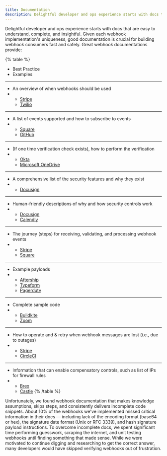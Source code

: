 ```yaml
---
title: Documentation
description: Delightful developer and ops experience starts with docs that are easy to understand, complete, and insightful. Given each webhook implementation's uniqueness, good documentation is crucial for building webhook consumers fast and safely.
--- 
```


Delightful developer and ops experience starts with docs that are easy to understand, complete, and insightful. Given each webhook implementation's uniqueness, good documentation is crucial for building webhook consumers fast and safely. Great webhook documentations provide:


{% table %}
* Best Practice
* Examples
---
* An overview of when webhooks should be used
* - [Stripe](https://stripe.com/docs/webhooks/stripe-events#why-use-webhooks)
  - [Twilio](https://www.twilio.com/docs/usage/webhooks/webhooks-overview)
---
* A list of events supported and how to subscribe to events 
* - [Square](https://developer.squareup.com/docs/webhooks/v2webhook-events-tech-ref)
  - [GitHub](https://docs.github.com/en/developers/webhooks-and-events/webhooks/webhook-events-and-payloads)
---
* (If one time verification check exists), how to perform the verification
* - [Okta](https://developer.okta.com/docs/concepts/event-hooks/#one-time-verification-request) 
  - [Microsoft OneDrive](https://docs.microsoft.com/en-us/onedrive/developer/rest-api/concepts/webhook-receiver-validation-request?view=odsp-graph-online)
---
* A comprehensive list of the security features and why they exist
* - [Docusign](https://developers.docusign.com/platform/webhooks/connect/validation-and-security/)
---
* Human-friendly descriptions of why and how security controls work 
* - [Docusign](https://developers.docusign.com/platform/webhooks/connect/hmac/#how-it-works)
  - [Calendly](https://developer.calendly.com/api-docs/ZG9jOjM2MzE2MDM4-webhook-signatures)
---
* The journey (steps) for receiving, validating, and processing webhook events
* - [Stripe](https://shopify.dev/apps/webhooks/configuration/https#step-1-register-an-endpoint)
  - [Square](https://developer.squareup.com/docs/webhooks/overview#related-topics)
---
* Example payloads 
* - [Aftership](https://www.aftership.com/docs/aftership/webhook/webhook-specifications#body)
  - [Typeform](https://developer.typeform.com/webhooks/example-payload/)
  - [Pagerduty](https://developer.pagerduty.com/docs/ZG9jOjQ1MTg4ODQ0-overview#event-data-types)
---
* Complete sample code 
* - [Buildkite](https://buildkite.com/docs/apis/webhooks#example-implementations) 
  - [Zoom](https://github.com/zoom/webhook-sample-node.js)
---
* How to operate and & retry when webhook messages are lost (i.e., due to outages)
* - [Stripe](https://stripe.com/docs/webhooks/best-practices#events-and-retries)
  - [CircleCI](https://developer.bigcommerce.com/docs/ZG9jOjIyMDczMg-overview#callback-retry-mechanism)
---
* Information that can enable compensatory controls, such as list of IPs for firewall rules
* - [Brex](https://developer.brex.com/docs/webhooks/#ip-whitelisting)
  - [Castle](https://docs.castle.io/docs/subscribe-to-webhooks#allowlisting-castle-ips)
{% /table %}


Unfortunately, we found webhook documentation that makes knowledge assumptions, skips steps, and consistently delivers incomplete code snippets. About 10% of the webhooks we've implemented missed critical information in their docs — including lack of the encoding format (base64 or hex), the signature date format (Unix or RFC 3339), and hash signature payload instructions. To overcome incomplete docs, we spent significant time performing guesswork, scraping the internet, and unit testing webhooks until finding something that made sense. While we were motivated to continue digging and researching to get the correct answer, many developers would have skipped verifying webhooks out of frustration.

